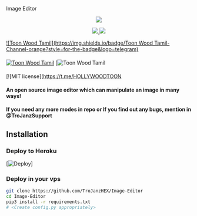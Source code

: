 Image Editor

<p align="center">
  <a href="https://www.python.org">
    <img src="http://ForTheBadge.com/images/badges/made-with-python.svg">

  </a>
</p>
<p align="center">
  <a href="https://t.me/HOLLYWOODTOON">
    <img src="https://img.shields.io/github/stars/TroJanzHEX/Image-Editor?style=social">

  </a>
  
  <a href="https://t.me/HOLLYWOODTOON">
    <img src="https://img.shields.io/github/forks/TroJanzHEX/Image-Editor?label=Fork&style=social">

  </a>  
</p>

[![Toon Wood Tamil](https://img.shields.io/badge/Toon Wood Tamil-Channel-orange?style=for-the-badge&logo=telegram)](https://t.me/HOLLYWOODTOON)  
ㅤㅤㅤㅤㅤㅤㅤ  
[![Toon Wood Tamil](https://t.me/HOLLYWOODTOON)](https://t.me/HOLLYWOODTOON)  [![Toon Wood Tamil](https://t.me/HOLLYWOODTOON)  
ㅤㅤㅤㅤㅤㅤㅤ  
[![MIT license](https://t.me/HOLLYWOODTOON





#### An open source image editor which can manipulate an image in many ways!
#### If you need any more modes in repo or If you find out any bugs, mention in @TroJanzSupport

## Installation

### Deploy to Heroku
[![Deploy](https://www.herokucdn.com/deploy/button.svg)]

### Deploy in your vps
```sh
git clone https://github.com/TroJanzHEX/Image-Editor
cd Image-Editor
pip3 install -r requirements.txt
# <Create config.py appropriately>
